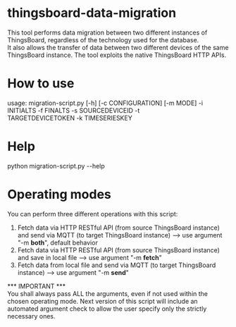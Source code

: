 # thingsboard-data-migration
This tool performs data migration between two different instances of ThingsBoard, regardless of the technology used for the database.
<br>
It also allows the transfer of data between two different devices of the same ThingsBoard instance.
The tool exploits the native ThingsBoard HTTP APIs.

# How to use
usage: migration-script.py [-h] [-c CONFIGURATION] [-m MODE] -i 
       INITIALTS -f FINALTS -s SOURCEDEVICEID -t  
       TARGETDEVICETOKEN -k TIMESERIESKEY

# Help
python migration-script.py --help

# Operating modes
You can perform three different operations with this script:
1) Fetch data via HTTP RESTful API (from source ThingsBoard instance) and send via MQTT (to target ThingsBoard instance) --> use argument "-m <b>both</b>", default behavior
2) Fetch data via HTTP RESTful API (from source ThingsBoard instance) and save in local file --> use argument "-m <b>fetch</b>"
3) Fetch data from local file and send via MQTT (to target ThingsBoard instance) --> use argument "-m <b>send</b>"

*** IMPORTANT ***
<br>
You shall always pass ALL the arguments, even if not used within the chosen operating mode. Next version of this script will include an automated argument check to allow the user specify only the strictly necessary ones.
